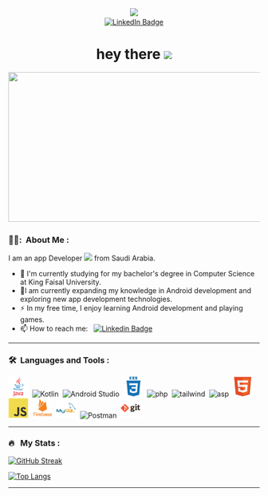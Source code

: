 

<div id="header" align="center">
  <img src="https://media.giphy.com/media/M9gbBd9nbDrOTu1Mqx/giphy.gif" width="200"/>
</div>
<div align="center">
    <a href="https://www.linkedin.com/in/mohammed-ali-alherz-2909251a3/"><img src="https://img.shields.io/badge/LinkedIn-blue?style=for-the-badge&logo=linkedin&logoColor=white" alt="LinkedIn Badge"></a>

</div>


  <h1 align="center">hey there <img src="https://media.giphy.com/media/hvRJCLFzcasrR4ia7z/giphy.gif" width="40"></h1>
<p align="center"><img src="https://media.giphy.com/media/dWesBcTLavkZuG35MI/giphy.gif" width="600" height="300"  /></p>

### 👨‍💻: &nbsp;About Me :

I am an app Developer <img src="https://media.giphy.com/media/WUlplcMpOCEmTGBtBW/giphy.gif" width="30"> from Saudi Arabia.

- 🔭 I'm currently studying for my bachelor's degree in Computer Science at King Faisal University.
- 🌱I am currently expanding my knowledge in Android development and exploring new app development technologies.
- ⚡ In my free time, I enjoy learning Android development and playing games.
- 📫 How to reach me: &nbsp; [![Linkedin Badge](https://img.shields.io/badge/-Mohammed-blue?style=flat&logo=Linkedin&logoColor=white)](https://www.linkedin.com/in/mohammed-ali-alherz-2909251a3/)

---

### 🛠 &nbsp;Languages and Tools :

<p>
<img src="https://github.com/devicons/devicon/blob/master/icons/java/java-original-wordmark.svg" title="Java" alt="Java" width="40" height="40"/>&nbsp;
  <img src="https://logo-download.com/wp-content/data/images/png/Kotlin-logo.png" title="Kotlin" alt="Kotlin" width="40" height="40"/>&nbsp;
<img src="https://cdn.worldvectorlogo.com/logos/android-studio-1.svg" title="Android" alt="Android Studio" width="40" height="40"/>&nbsp;
<img src="https://github.com/devicons/devicon/blob/master/icons/css3/css3-plain-wordmark.svg"  title="CSS3" alt="CSS" width="40" height="40"/>&nbsp;
<img src="https://upload.wikimedia.org/wikipedia/commons/thumb/2/27/PHP-logo.svg/2560px-PHP-logo.svg.png"  title="php" alt="php" width="40" height="40"/>&nbsp;
<img src="https://cdn.worldvectorlogo.com/logos/tailwindcss.svg"  title="tailwind" alt="tailwind" width="40" height="40"/>&nbsp;
<img src="https://codeopinion.com/wp-content/uploads/2018/07/Bitmap-MEDIUM_ASP.NET-Core-Logo_2colors_Square_RGB.png"  title="asp" alt="asp" width="40" height="40"/>&nbsp;
<img src="https://github.com/devicons/devicon/blob/master/icons/html5/html5-original.svg" title="HTML5" alt="HTML" width="40" height="40"/>&nbsp;
<img src="https://github.com/devicons/devicon/blob/master/icons/javascript/javascript-original.svg" title="JavaScript" alt="JavaScript" width="40" height="40"/>&nbsp;
<img src="https://github.com/devicons/devicon/blob/master/icons/firebase/firebase-plain-wordmark.svg" title="Firebase" alt="Firebase" width="40" height="40"/>&nbsp;
<img src="https://github.com/devicons/devicon/blob/master/icons/mysql/mysql-original-wordmark.svg" title="MySQL"  alt="MySQL" width="40" height="40"/>&nbsp;
<img src="https://www.vectorlogo.zone/logos/getpostman/getpostman-icon.svg" title="Postman"  alt="Postman" width="40" height="40"/>&nbsp;
<img src="https://github.com/devicons/devicon/blob/master/icons/git/git-original-wordmark.svg" title="Git" alt="Git" width="40" height="40"/>&nbsp;
</p>

---

### 🔥 &nbsp; My Stats :
[![GitHub Streak](http://github-readme-streak-stats.herokuapp.com?user=itsZed0&theme=dark&background=000000)](https://git.io/streak-stats)

[![Top Langs](https://github-readme-stats.vercel.app/api/top-langs/?username=itsZed0&layout=compact&theme=vision-friendly-dark)](https://github.com/anuraghazra/github-readme-stats)

---

